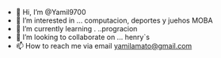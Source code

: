   - 👋 Hi, I’m @Yamil9700 
- 👀 I’m interested in ... computacion, deportes y juehos MOBA      
- 🌱 I’m currently learning .  ..progracion    
- 💞️ I’m looking to collaborate on ... henry`s                                             
- 📫 How to reach me  via email yamilamato@gmail.com

<!---
Yamil9700/Yamil9700 is a ✨ special ✨ repository because its `README.md` (this file) appears on your GitHub profile.
You can click the Preview link to take a look at your changes.
--->
